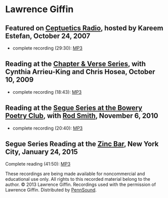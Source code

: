 Lawrence Giffin
===============

Featured on [Ceptuetics Radio](http://writing.upenn.edu/pennsound/x/Ceptuetics.php), hosted by Kareem Estefan, October 24, 2007
-------------------------------------------------------------------------------------------------------------------------------

-   complete recording (29:30): [MP3](http://media.sas.upenn.edu/Pennsound/groups/Ceptuetics/renamed-mp3s/Ceptuetics_02_Giffin-Lawrence_WNYU_10-24-07.mp3)

Reading at the [Chapter & Verse Series](http://writing.upenn.edu/pennsound/x/Chapterhouse.php), with Cynthia Arrieu-King and Chris Hosea, October 10, 2009
----------------------------------------------------------------------------------------------------------------------------------------------------------

-   complete recording (18:43): [MP3](https://media.sas.upenn.edu/pennsound/groups/Chapterhouse%20Series/CH-V/Giffin-Lawrence_03_Complete%20Reading_Chapter-and-Verse_PHL_10-10-09.mp3)

Reading at the [Segue Series at the Bowery Poetry Club](http://www.writing.upenn.edu/pennsound/x/Segue-BPC.php), with [Rod Smith](Smith.html), November 6, 2010
---------------------------------------------------------------------------------------------------------------------------------------------------------------

-   complete recording (20:40): [MP3](http://media.sas.upenn.edu/pennsound/groups/BPC/Griffin-Lawrence_Segue-Series-BPC_NY_11-6-10.mp3)

Segue Series Reading at the [Zinc Bar](Segue-ZINC.php), New York City, January 24, 2015
---------------------------------------------------------------------------------------

Complete reading (41:50): [MP3](https://media.sas.upenn.edu/pennsound/groups/Segue-Zinc-Bar/Zinc-Winter-2014/giffin-lawrence_2_segue-reading-series_zinc-bar_nyc_dec-6-2014.mp3)

  

These recordings are being made available for noncommercial and educational use only. All rights to this recorded material
belong to the author. © 2013 Lawrence Giffin. Recordings used with the permission of Lawrence Giffin. Distributed by [PennSound](http://www.writing.upenn.edu/pennsound/index.html).
